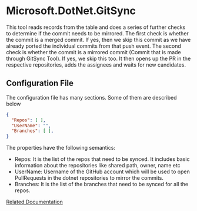 # Microsoft.DotNet.GitSync

This tool reads records from the table and does a series of further checks to determine if the commit needs to be mirrored.
The first check is whether the commit is a merged commit. If yes, then we skip this commit as we have already ported the individual commits from that push event.
The second check is whether the commit is a mirrored commit (Commit that is made through GitSync Tool). If yes, we skip this too.
It then opens up the PR in the respective repositories, adds the assignees and waits for new candidates.

## Configuration File
The configuration file has many sections. Some of them are described below

```Json
{
  "Repos": [ ],
  "UserName": "",
  "Branches": [ ],
}
```

The properties have the following semantics:
- Repos: It is the list of the repos that need to be synced. It includes basic information about the repositories like shared path, owner, name etc
- UserName: Username of the GitHub account which will be used to open PullRequests in the dotnet repositories to mirror the commits. 
- Branches: It is the list of the branches that need to be synced for all the repos.

[Related Documentation](../../Documentation/GitSyncTools.md )